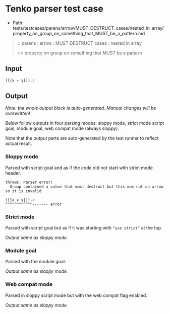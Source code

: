 # Tenko parser test case

- Path: tests/testcases/parens/arrow/MUST_DESTRUCT_cases/nested_in_array/property_on_group_on_something_that_MUST_be_a_pattern.md

> :: parens : arrow : MUST DESTRUCT cases : nested in array
>
> ::> property on group on something that MUST be a pattern

## Input


`````js
([{x = y}]).z
`````

## Output

_Note: the whole output block is auto-generated. Manual changes will be overwritten!_

Below follow outputs in four parsing modes: sloppy mode, strict mode script goal, module goal, web compat mode (always sloppy).

Note that the output parts are auto-generated by the test runner to reflect actual result.

### Sloppy mode

Parsed with script goal and as if the code did not start with strict mode header.

`````
throws: Parser error!
  Group contained a value that must destruct but this was not an arrow so it is invalid

([{x = y}]).z
^^^^^^^^^^^^------- error
`````

### Strict mode

Parsed with script goal but as if it was starting with `"use strict"` at the top.

_Output same as sloppy mode._

### Module goal

Parsed with the module goal.

_Output same as sloppy mode._

### Web compat mode

Parsed in sloppy script mode but with the web compat flag enabled.

_Output same as sloppy mode._
